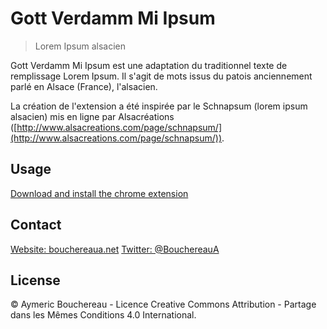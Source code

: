 # Gott Verdamm Mi Ipsum

> Lorem Ipsum alsacien

Gott Verdamm Mi Ipsum est une adaptation du traditionnel texte de remplissage Lorem Ipsum. Il s'agit de mots issus du patois anciennement parlé en Alsace (France), l'alsacien.

La création de l'extension a été inspirée par le Schnapsum (lorem ipsum alsacien) mis en ligne par Alsacréations ([http://www.alsacreations.com/page/schnapsum/](http://www.alsacreations.com/page/schnapsum/)).

## Usage

[Download and install the chrome extension](https://chrome.google.com/webstore/detail/gott-verdamm-mi-ipsum/fkemnklniiegbggfijmjbhodojiogddi?hl=fr)

## Contact

[Website: bouchereaua.net](http://bouchereaua.net)
[Twitter: @BouchereauA](https://twitter.com/BouchereauA)

## License

© Aymeric Bouchereau - Licence Creative Commons Attribution - Partage dans les Mêmes Conditions 4.0 International.